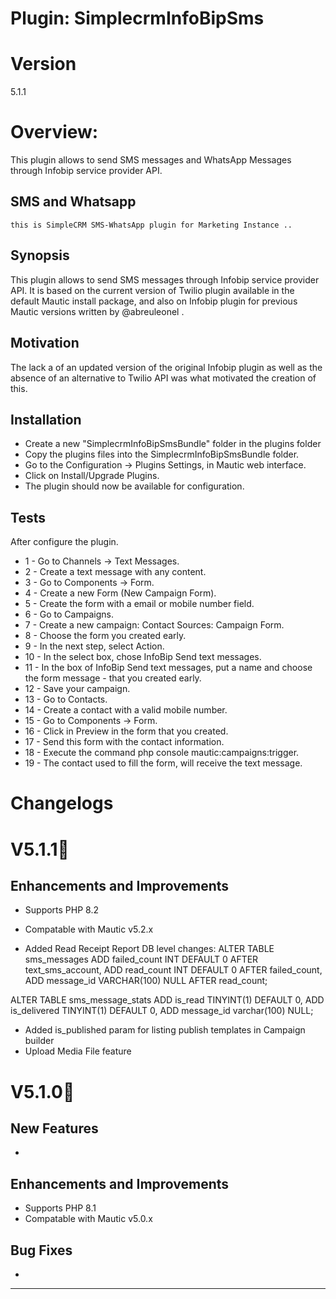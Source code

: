 # Plugin: SimplecrmInfoBipSms

# Version 
5.1.1

# Overview:
This plugin allows to send SMS messages and WhatsApp Messages through Infobip service provider API.

## SMS and Whatsapp
    this is SimpleCRM SMS-WhatsApp plugin for Marketing Instance ..
    
## Synopsis

This plugin allows to send SMS messages through Infobip service provider API.
It is based on the current version of Twilio plugin available in the default Mautic install package, and also on Infobip plugin for previous Mautic versions written by @abreuleonel .

## Motivation

The lack a of an updated version of the original Infobip plugin as well as the absence of an alternative to Twilio API was what motivated the creation of this.

## Installation

- Create a new "SimplecrmInfoBipSmsBundle" folder in the plugins folder
- Copy the plugins files into the SimplecrmInfoBipSmsBundle folder.
- Go to the Configuration -> Plugins Settings, in Mautic web interface.
- Click on Install/Upgrade Plugins.
- The plugin should now be available for configuration.

## Tests

After configure the plugin.
- 1 - Go to Channels -> Text Messages.
- 2 - Create a text message with any content.
- 3 - Go to Components -> Form.
- 4 - Create a new Form (New Campaign Form).
- 5 - Create the form with a email or mobile number field.
- 6 - Go to Campaigns.
- 7 - Create a new campaign: Contact Sources: Campaign Form.
- 8 - Choose the form you created early.
- 9 - In the next step, select Action.
- 10 - In the select box, chose InfoBip Send text messages.
- 11 - In the box of InfoBip Send text messages, put a name and choose the form message - that you created early.
- 12 - Save your campaign.
- 13 - Go to Contacts.
- 14 - Create a contact with a valid mobile number.
- 15 - Go to Components -> Form.
- 16 - Click in Preview in the form that you created.
- 17 - Send this form with the contact information.
- 18 - Execute the command php console mautic:campaigns:trigger. 
- 19 - The contact used to fill the form, will receive the text message.



# Changelogs

# V5.1.1🚀

## Enhancements and Improvements
* Supports PHP 8.2
* Compatable with Mautic v5.2.x

* Added Read Receipt Report
DB level changes:
ALTER TABLE sms_messages
ADD failed_count INT DEFAULT 0 AFTER text_sms_account,
ADD read_count INT DEFAULT 0 AFTER failed_count,
ADD message_id VARCHAR(100) NULL AFTER read_count;


ALTER TABLE sms_message_stats
ADD is_read TINYINT(1) DEFAULT 0,
ADD is_delivered TINYINT(1) DEFAULT 0,
ADD message_id varchar(100) NULL;



* Added is_published param for listing publish templates in Campaign builder
* Upload Media File feature


# V5.1.0🚀

## New Features
* 

## Enhancements and Improvements
* Supports PHP 8.1
* Compatable with Mautic v5.0.x

## Bug Fixes
* 


---